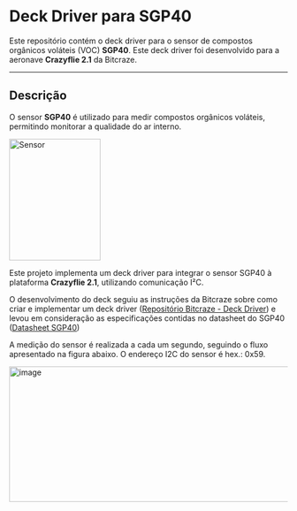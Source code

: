 # Deck Driver para SGP40

Este repositório contém o deck driver para o sensor de compostos orgânicos voláteis (VOC) **SGP40**. Este deck driver foi desenvolvido para a aeronave **Crazyflie 2.1** da Bitcraze.

---

## Descrição

O sensor **SGP40** é utilizado para medir compostos orgânicos voláteis, permitindo monitorar a qualidade do ar interno.  

<img width="165" height="220" alt="Sensor" src="https://github.com/user-attachments/assets/d7e45ac0-79fe-4539-9a97-7cf503aa53ff" />

Este projeto implementa um deck driver para integrar o sensor SGP40 à plataforma **Crazyflie 2.1**, utilizando comunicação I²C.

O desenvolvimento do deck seguiu as instruções da Bitcraze sobre como criar e implementar um deck driver ([Repositório Bitcraze - Deck Driver](https://www.bitcraze.io/documentation/repository/crazyflie-firmware/master/development/howto/)) e levou em consideração as especificações contidas no datasheet do SGP40 ([Datasheet SGP40](https://sensirion.com/products/catalog/SGP40))

A medição do sensor é realizada a cada um segundo, seguindo o fluxo apresentado na figura abaixo.
O endereço I2C do sensor é hex.: 0x59.

<img width="603" height="245" alt="image" src="https://github.com/user-attachments/assets/7006ffdc-00fd-489a-8dd9-235c77c163f7" />






